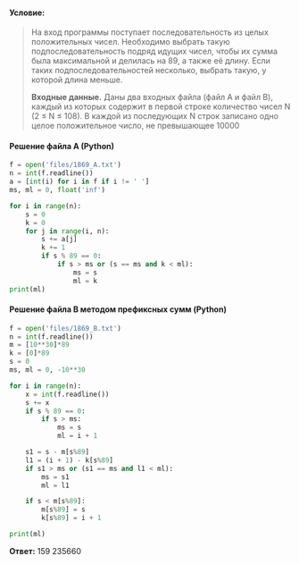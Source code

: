 #### Условие:
> На вход программы поступает последовательность из целых положительных чисел. Необходимо выбрать такую подпоследовательность подряд идущих чисел, чтобы их сумма была максимальной и делилась на 89, а также её длину. Если таких подпоследовательностей несколько, выбрать такую, у которой длина меньше.
> 
> **Входные данные.** Даны два входных файла (файл A и файл B), каждый из которых содержит в первой строке количество чисел N (2 ≤ N ≤ 108). В каждой из последующих N строк записано одно целое положительное число, не превышающее 10000

#### Решение файла A (Python)
```python
f = open('files/1869_A.txt')
n = int(f.readline())
a = [int(i) for i in f if i != ' ']
ms, ml = 0, float('inf')

for i in range(n):
    s = 0
    k = 0
    for j in range(i, n):
        s += a[j]
        k += 1
        if s % 89 == 0:
            if s > ms or (s == ms and k < ml):
                ms = s
                ml = k
print(ml)
```

#### Решение файла B методом префиксных сумм (Python)
```python
f = open('files/1869_B.txt')
n = int(f.readline())
m = [10**30]*89
k = [0]*89
s = 0
ms, ml = 0, -10**30

for i in range(n):
    x = int(f.readline())
    s += x
    if s % 89 == 0:
        if s > ms:
            ms = s
            ml = i + 1

    s1 = s - m[s%89]
    l1 = (i + 1) - k[s%89]
    if s1 > ms or (s1 == ms and l1 < ml):
        ms = s1
        ml = l1

    if s < m[s%89]:
        m[s%89] = s
        k[s%89] = i + 1

print(ml)
```

**Ответ:** 159 235660
